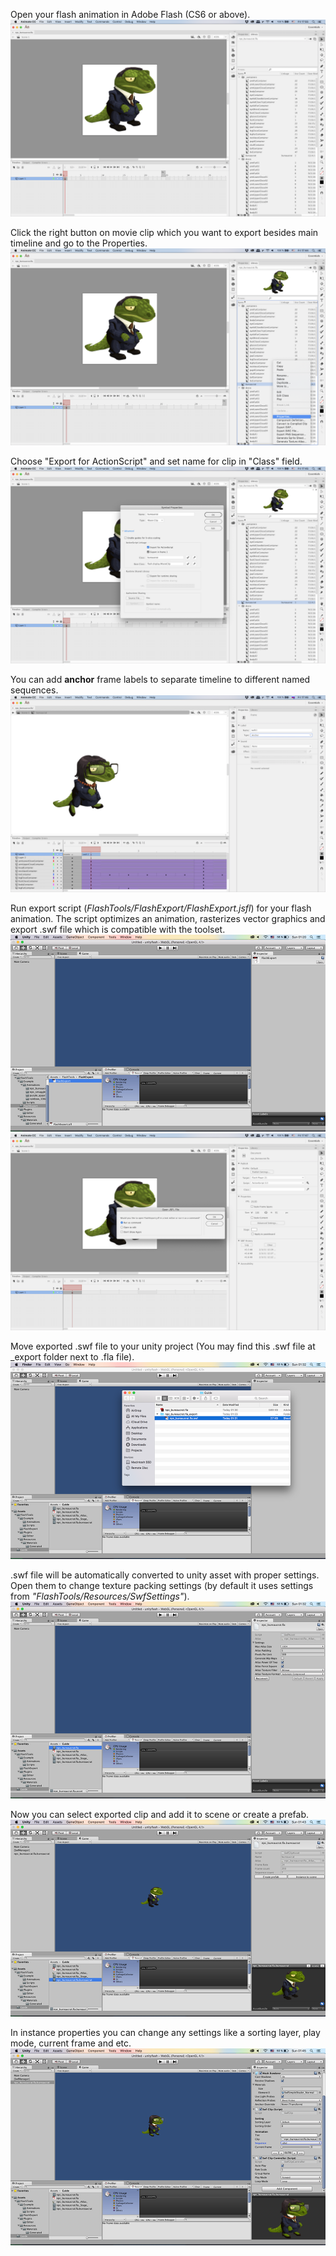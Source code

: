 Open your flash animation in Adobe Flash (CS6 or above).
![](images/user-guide-1.png)

Click the right button on movie clip which you want to export besides main timeline and go to the Properties.
![](images/user-guide-3.png)

Choose "Export for ActionScript" and set name for clip in "Class" field.
![](images/user-guide-4.png)

You can add **anchor** frame labels to separate timeline to different named sequences.
![](images/user-guide-2.png)

Run export script (_FlashTools/FlashExport/FlashExport.jsfl_) for your flash animation. The script optimizes an animation, rasterizes vector graphics and export .swf file which is compatible with the toolset.
![](images/user-guide-5.png)
![](images/user-guide-6.png)

Move exported .swf file to your unity project (You may find this .swf file at _export folder next to .fla file).
![](images/user-guide-7.png)

.swf file will be automatically converted to unity asset with proper settings. Open them to change texture packing settings (by default it uses settings from _"FlashTools/Resources/SwfSettings"_).
![](images/user-guide-8.png)

Now you can select exported clip and add it to scene or create a prefab.
![](images/user-guide-9.png)

In instance properties you can change any settings like a sorting layer, play mode, current frame and etc.
![](images/user-guide-10.png)

